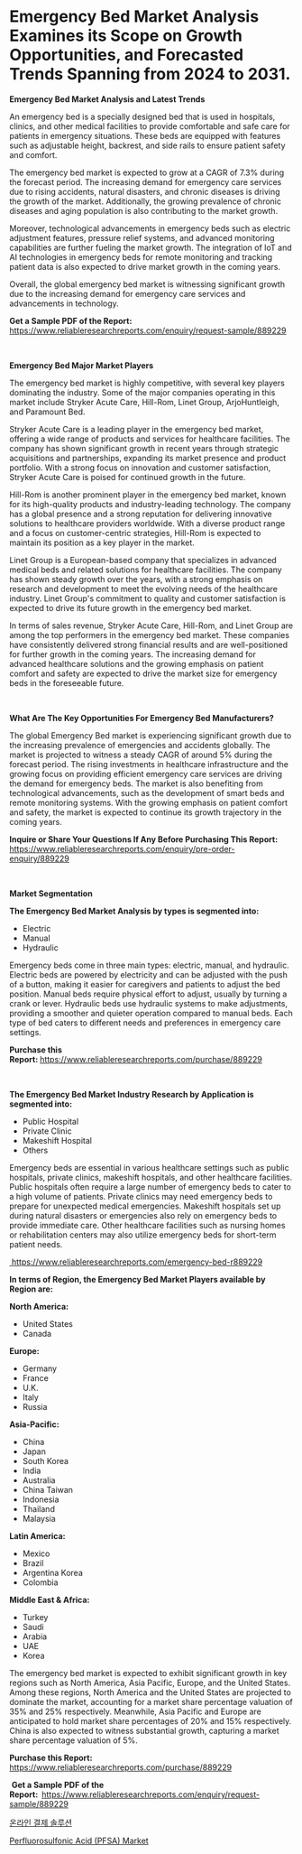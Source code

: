 <p><h1>Emergency Bed Market Analysis Examines its Scope on Growth Opportunities, and Forecasted Trends Spanning from 2024 to 2031.</h1></p><p><strong>Emergency Bed Market Analysis and Latest Trends</strong></p>
<p><p>An emergency bed is a specially designed bed that is used in hospitals, clinics, and other medical facilities to provide comfortable and safe care for patients in emergency situations. These beds are equipped with features such as adjustable height, backrest, and side rails to ensure patient safety and comfort.</p><p>The emergency bed market is expected to grow at a CAGR of 7.3% during the forecast period. The increasing demand for emergency care services due to rising accidents, natural disasters, and chronic diseases is driving the growth of the market. Additionally, the growing prevalence of chronic diseases and aging population is also contributing to the market growth.</p><p>Moreover, technological advancements in emergency beds such as electric adjustment features, pressure relief systems, and advanced monitoring capabilities are further fueling the market growth. The integration of IoT and AI technologies in emergency beds for remote monitoring and tracking patient data is also expected to drive market growth in the coming years.</p><p>Overall, the global emergency bed market is witnessing significant growth due to the increasing demand for emergency care services and advancements in technology.</p></p>
<p><strong>Get a Sample PDF of the Report:&nbsp;</strong> <a href="https://www.reliableresearchreports.com/enquiry/request-sample/889229">https://www.reliableresearchreports.com/enquiry/request-sample/889229</a></p>
<p>&nbsp;</p>
<p><strong>Emergency Bed Major Market Players</strong></p>
<p><p>The emergency bed market is highly competitive, with several key players dominating the industry. Some of the major companies operating in this market include Stryker Acute Care, Hill-Rom, Linet Group, ArjoHuntleigh, and Paramount Bed.</p><p>Stryker Acute Care is a leading player in the emergency bed market, offering a wide range of products and services for healthcare facilities. The company has shown significant growth in recent years through strategic acquisitions and partnerships, expanding its market presence and product portfolio. With a strong focus on innovation and customer satisfaction, Stryker Acute Care is poised for continued growth in the future.</p><p>Hill-Rom is another prominent player in the emergency bed market, known for its high-quality products and industry-leading technology. The company has a global presence and a strong reputation for delivering innovative solutions to healthcare providers worldwide. With a diverse product range and a focus on customer-centric strategies, Hill-Rom is expected to maintain its position as a key player in the market.</p><p>Linet Group is a European-based company that specializes in advanced medical beds and related solutions for healthcare facilities. The company has shown steady growth over the years, with a strong emphasis on research and development to meet the evolving needs of the healthcare industry. Linet Group's commitment to quality and customer satisfaction is expected to drive its future growth in the emergency bed market.</p><p>In terms of sales revenue, Stryker Acute Care, Hill-Rom, and Linet Group are among the top performers in the emergency bed market. These companies have consistently delivered strong financial results and are well-positioned for further growth in the coming years. The increasing demand for advanced healthcare solutions and the growing emphasis on patient comfort and safety are expected to drive the market size for emergency beds in the foreseeable future.</p></p>
<p>&nbsp;</p>
<p><strong>What Are The Key Opportunities For Emergency Bed Manufacturers?</strong></p>
<p><p>The global Emergency Bed market is experiencing significant growth due to the increasing prevalence of emergencies and accidents globally. The market is projected to witness a steady CAGR of around 5% during the forecast period. The rising investments in healthcare infrastructure and the growing focus on providing efficient emergency care services are driving the demand for emergency beds. The market is also benefiting from technological advancements, such as the development of smart beds and remote monitoring systems. With the growing emphasis on patient comfort and safety, the market is expected to continue its growth trajectory in the coming years.</p></p>
<p><strong>Inquire or Share Your Questions If Any Before Purchasing This Report:</strong> <a href="https://www.reliableresearchreports.com/enquiry/pre-order-enquiry/889229">https://www.reliableresearchreports.com/enquiry/pre-order-enquiry/889229</a></p>
<p>&nbsp;</p>
<p><strong>Market Segmentation</strong></p>
<p><strong>The Emergency Bed Market Analysis by types is segmented into:</strong></p>
<p><ul><li>Electric</li><li>Manual</li><li>Hydraulic</li></ul></p>
<p><p>Emergency beds come in three main types: electric, manual, and hydraulic. Electric beds are powered by electricity and can be adjusted with the push of a button, making it easier for caregivers and patients to adjust the bed position. Manual beds require physical effort to adjust, usually by turning a crank or lever. Hydraulic beds use hydraulic systems to make adjustments, providing a smoother and quieter operation compared to manual beds. Each type of bed caters to different needs and preferences in emergency care settings.</p></p>
<p><strong>Purchase this Report:&nbsp;</strong><a href="https://www.reliableresearchreports.com/purchase/889229">https://www.reliableresearchreports.com/purchase/889229</a></p>
<p>&nbsp;</p>
<p><strong>The Emergency Bed Market Industry Research by Application is segmented into:</strong></p>
<p><ul><li>Public Hospital</li><li>Private Clinic</li><li>Makeshift Hospital</li><li>Others</li></ul></p>
<p><p>Emergency beds are essential in various healthcare settings such as public hospitals, private clinics, makeshift hospitals, and other healthcare facilities. Public hospitals often require a large number of emergency beds to cater to a high volume of patients. Private clinics may need emergency beds to prepare for unexpected medical emergencies. Makeshift hospitals set up during natural disasters or emergencies also rely on emergency beds to provide immediate care. Other healthcare facilities such as nursing homes or rehabilitation centers may also utilize emergency beds for short-term patient needs.</p></p>
<p><a href="https://www.reliableresearchreports.com/emergency-bed-r889229">&nbsp;https://www.reliableresearchreports.com/emergency-bed-r889229</a></p>
<p><strong>In terms of Region, the Emergency Bed Market Players available by Region are:</strong></p>
<p>
    <p> <strong> North America: </strong>
        <ul>
            <li>United States</li>
            <li>Canada</li>
        </ul>
        </p> 
    <p> <strong> Europe: </strong>
        <ul>
            <li>Germany</li>
            <li>France</li>
            <li>U.K.</li>
            <li>Italy</li>
            <li>Russia</li>
        </ul>
        </p> 
    <p> <strong> Asia-Pacific: </strong>
        <ul>
            <li>China</li>
            <li>Japan</li>
            <li>South Korea</li>
            <li>India</li>
            <li>Australia</li>
            <li>China Taiwan</li>
            <li>Indonesia</li>
            <li>Thailand</li>
            <li>Malaysia</li>
        </ul>
        </p> 
    <p> <strong> Latin America: </strong>
        <ul>
            <li>Mexico</li>
            <li>Brazil</li>
            <li>Argentina Korea</li>
            <li>Colombia</li>
        </ul>
        </p> 
    <p> <strong> Middle East & Africa: </strong>
        <ul>
            <li>Turkey</li>
            <li>Saudi</li>
            <li>Arabia</li>
            <li>UAE</li>
            <li>Korea</li>
        </ul>
    </p>
    </p>
<p><p>The emergency bed market is expected to exhibit significant growth in key regions such as North America, Asia Pacific, Europe, and the United States. Among these regions, North America and the United States are projected to dominate the market, accounting for a market share percentage valuation of 35% and 25% respectively. Meanwhile, Asia Pacific and Europe are anticipated to hold market share percentages of 20% and 15% respectively. China is also expected to witness substantial growth, capturing a market share percentage valuation of 5%.</p></p>
<p><strong>Purchase this Report: </strong><a href="https://www.reliableresearchreports.com/purchase/889229">https://www.reliableresearchreports.com/purchase/889229</a></p>
<p>&nbsp;<strong>Get a Sample PDF of the Report:&nbsp;&nbsp;</strong><a href="https://www.reliableresearchreports.com/enquiry/request-sample/889229">https://www.reliableresearchreports.com/enquiry/request-sample/889229</a></p>
<p><strong></strong></p>
<p><p><a href="https://github.com/mpodehpw07370073/Market-Research-Report-List-2/blob/main/473148145686.md">온라인 결제 솔루션</a></p><p><a href="https://issuu.com/reportprime-2/docs/perfluorosulfonic-acid-pfsa-market-size-2030.pptx">Perfluorosulfonic Acid (PFSA) Market</a></p></p>
